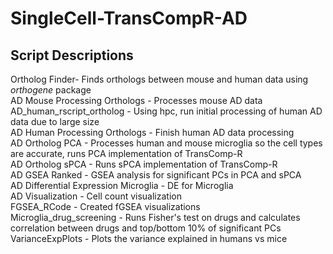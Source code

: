 # SingleCell-TransCompR-AD
## Script Descriptions <br>
Ortholog Finder- Finds orthologs between mouse and human data using _orthogene_ package <br>
AD Mouse Processing Orthologs - Processes mouse AD data <br>
AD_human_rscript_ortholog - Using hpc, run initial processing of human AD data due to large size <br>
AD Human Processing Orthologs - Finish human AD data processing <br>
AD Ortholog PCA - Processes human and mouse microglia so the cell types are accurate, runs PCA implementation of TransComp-R <br>
AD Ortholog sPCA - Runs sPCA implementation of TransComp-R <br>
AD GSEA Ranked - GSEA analysis for significant PCs in PCA and sPCA <br>
AD Differential Expression Microglia - DE for Microglia <br>
AD Visualization - Cell count visualization <br>
FGSEA_RCode - Created fGSEA visualizations <br>
Microglia_drug_screening - Runs Fisher's test on drugs and calculates correlation between drugs and top/bottom 10% of significant PCs <br>
VarianceExpPlots - Plots the variance explained in humans vs mice 
